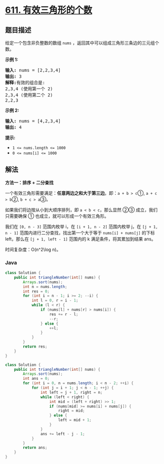 # [611. 有效三角形的个数](https://leetcode.cn/problems/valid-triangle-number)

## 题目描述

<p>给定一个包含非负整数的数组&nbsp;<code>nums</code> ，返回其中可以组成三角形三条边的三元组个数。</p>

<p><strong>示例 1:</strong></p>

<pre>
<strong>输入:</strong> nums = [2,2,3,4]
<strong>输出:</strong> 3
<strong>解释:</strong>有效的组合是: 
2,3,4 (使用第一个 2)
2,3,4 (使用第二个 2)
2,2,3
</pre>

<p><strong>示例 2:</strong></p>

<pre>
<strong>输入:</strong> nums = [4,2,3,4]
<strong>输出:</strong> 4</pre>

<p><strong>提示:</strong></p>

<ul>
	<li><code>1 &lt;= nums.length &lt;= 1000</code></li>
	<li><code>0 &lt;= nums[i] &lt;= 1000</code></li>
</ul>

## 解法

**方法一：排序 + 二分查找**

一个有效三角形需要满足：**任意两边之和大于第三边**。即：`a + b > c`①, `a + c > b`②, `b + c > a`③。

如果我们将边按从小到大顺序排列，即 `a < b < c`，那么显然 ②③ 成立，我们只需要确保 ① 也成立，就可以形成一个有效三角形。

我们在 `[0, n - 3]` 范围内枚举 i，在 `[i + 1, n - 2]` 范围内枚举 j，在 `[j + 1, n - 1]` 范围内进行二分查找，找出第一个大于等于 `nums[i] + nums[j]` 的下标 left，那么在 `[j + 1, left - 1]` 范围内的 k 满足条件，将其累加到结果 ans。

时间复杂度：O(n^2\log n)。

### **Java**

```java
class Solution {
    public int triangleNumber(int[] nums) {
        Arrays.sort(nums);
        int n = nums.length;
        int res = 0;
        for (int i = n - 1; i >= 2; --i) {
            int l = 0, r = i - 1;
            while (l < r) {
                if (nums[l] + nums[r] > nums[i]) {
                    res += r - l;
                    --r;
                } else {
                    ++l;
                }
            }
        }
        return res;
    }
}
```

```java
class Solution {
    public int triangleNumber(int[] nums) {
        Arrays.sort(nums);
        int ans = 0;
        for (int i = 0, n = nums.length; i < n - 2; ++i) {
            for (int j = i + 1; j < n - 1; ++j) {
                int left = j + 1, right = n;
                while (left < right) {
                    int mid = (left + right) >> 1;
                    if (nums[mid] >= nums[i] + nums[j]) {
                        right = mid;
                    } else {
                        left = mid + 1;
                    }
                }
                ans += left - j - 1;
            }
        }
        return ans;
    }
}
```

